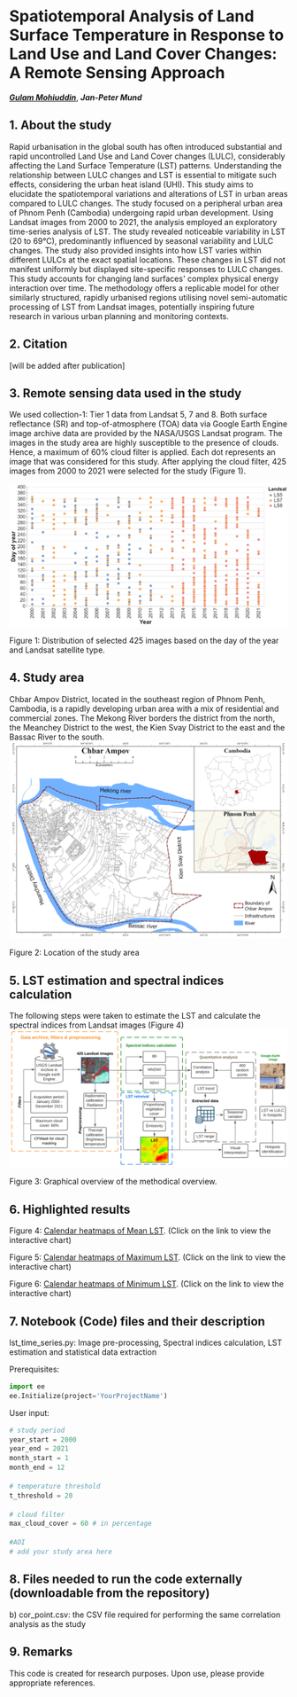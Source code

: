 # Spatiotemporal Analysis of Land Surface Temperature in Response to Land Use and Land Cover Changes: A Remote Sensing Approach

***[Gulam Mohiuddin](https://www.linkedin.com/in/mohigeo33/)***, ***Jan-Peter Mund***

## 1. About the study
Rapid urbanisation in the global south has often introduced substantial and rapid uncontrolled Land Use 
and Land Cover changes (LULC), considerably affecting the Land Surface Temperature (LST) patterns. 
Understanding the relationship between LULC changes and LST is essential to mitigate such effects, 
considering the urban heat island (UHI). This study aims to elucidate the spatiotemporal variations 
and alterations of LST in urban areas compared to LULC changes. The study focused on a peripheral urban 
area of Phnom Penh (Cambodia) undergoing rapid urban development. Using Landsat images from 2000 to 2021, 
the analysis employed an exploratory time-series analysis of LST. The study revealed noticeable variability 
in LST (20 to 69°C), predominantly influenced by seasonal variability and LULC changes. The study also 
provided insights into how LST varies within different LULCs at the exact spatial locations. These changes
in LST did not manifest uniformly but displayed site-specific responses to LULC changes. This study accounts
for changing land surfaces' complex physical energy interaction over time. The methodology offers a replicable 
model for other similarly structured, rapidly urbanised regions utilising novel semi-automatic processing of LST 
from Landsat images, potentially inspiring future research in various urban planning and monitoring contexts.

## 2. Citation

[will be added after publication]

## 3. Remote sensing data used in the study
We used collection-1: Tier 1 data from Landsat 5, 7 and 8. Both surface reflectance (SR)
and top-of-atmosphere (TOA) data via Google Earth Engine image archive data are provided 
by the NASA/USGS Landsat program. The images in the study area are highly susceptible to 
the presence of clouds. Hence, a maximum of 60% cloud filter is applied. Each dot represents 
an image that was considered for this study. After applying the cloud filter, 425 images from
2000 to 2021 were selected for the study (Figure 1).

![Distribution of selected 425 images based on the day of the year and Landsat satellite type.](data_used_in_study.png)

Figure 1: Distribution of selected 425 images based on the day of the year and Landsat satellite type.

## 4. Study area

Chbar Ampov District, located in the southeast region of Phnom Penh, Cambodia, is a rapidly developing urban area 
with a mix of residential and commercial zones. The Mekong River borders the district from the north, the Meanchey 
District to the west, the Kien Svay District to the east and the Bassac River to the south.
![Location of the study area](study_area.png)

Figure 2: Location of the study area


## 5. LST estimation and spectral indices calculation
The following steps were taken to estimate the LST and calculate the spectral indices from Landsat images (Figure 4)
![Graphical overview of the methodical overview.](revised_workflow.png)

Figure 3: Graphical overview of the methodical overview.

## 6. Highlighted results

Figure 4: [Calendar heatmaps of Mean LST](https://mohigeo33.github.io/lst_timeseries/calendar_MeanLST.html). (Click on the link to view the interactive chart)

Figure 5: [Calendar heatmaps of Maximum LST](https://mohigeo33.github.io/lst_timeseries/calendar_MaxLST.html). (Click on the link to view the interactive chart)

Figure 6: [Calendar heatmaps of Minimum LST](https://mohigeo33.github.io/lst_timeseries/calendar_MinLST.html). (Click on the link to view the interactive chart)

## 7. Notebook (Code) files and their description
lst_time_series.py: Image pre-processing, Spectral indices calculation, LST estimation and statistical data extraction

Prerequisites:
```python
import ee
ee.Initialize(project='YourProjectName')
```

User input:
```python
# study period
year_start = 2000
year_end = 2021
month_start = 1
month_end = 12

# temperature threshold
t_threshold = 20

# cloud filter
max_cloud_cover = 60 # in percentage

#AOI
# add your study area here
```

## 8. Files needed to run the code externally (downloadable from the repository)
b) cor_point.csv: the CSV file required for performing the same correlation analysis as the study

## 9. Remarks
This code is created for research purposes. Upon use, please provide appropriate references.
